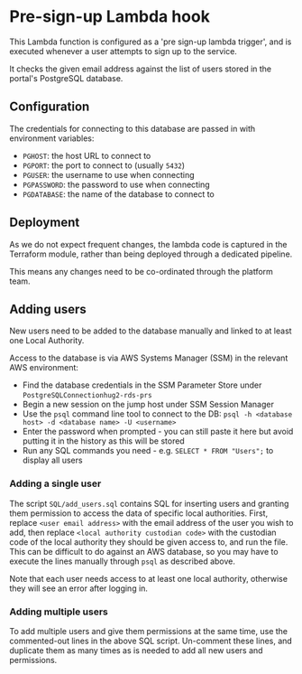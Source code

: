 ﻿# Pre-sign-up Lambda hook

This Lambda function is configured as a 'pre sign-up lambda trigger',
and is executed whenever a user attempts to sign up to the service.

It checks the given email address against the list of users stored in the portal's PostgreSQL database.

## Configuration

The credentials for connecting to this database are passed in with environment variables:

* `PGHOST`: the host URL to connect to
* `PGPORT`: the port to connect to (usually `5432`)
* `PGUSER`: the username to use when connecting
* `PGPASSWORD`: the password to use when connecting
* `PGDATABASE`: the name of the database to connect to

## Deployment

As we do not expect frequent changes, the lambda code is captured in the Terraform module,
rather than being deployed through a dedicated pipeline.

This means any changes need to be co-ordinated through the platform team.

## Adding users

New users need to be added to the database manually and linked to at least one Local Authority.

Access to the database is via AWS Systems Manager (SSM) in the relevant AWS environment:
- Find the database credentials in the SSM Parameter Store under `PostgreSQLConnectionhug2-rds-prs`
- Begin a new session on the jump host under SSM Session Manager
- Use the `psql` command line tool to connect to the DB: `psql -h <database host> -d <database name> -U <username>`
- Enter the password when prompted - you can still paste it here but avoid putting it in the history as this will be stored
- Run any SQL commands you need - e.g. `SELECT * FROM "Users";` to display all users

### Adding a single user

The script `SQL/add_users.sql` contains SQL for inserting users and granting them permission to access the data of specific local authorities. First, replace `<user email address>` with the email address of the user you wish to add, then replace `<local authority custodian code>` with the custodian code of the local authority they should be given access to, and run the file. This can be difficult to do against an AWS database, so you may have to execute the lines manually through `psql` as described above.

Note that each user needs access to at least one local authority, otherwise they will see an error after logging in.

### Adding multiple users

To add multiple users and give them permissions at the same time, use the commented-out lines in the above SQL script. Un-comment these lines, and duplicate them as many times as is needed to add all new users and permissions.
